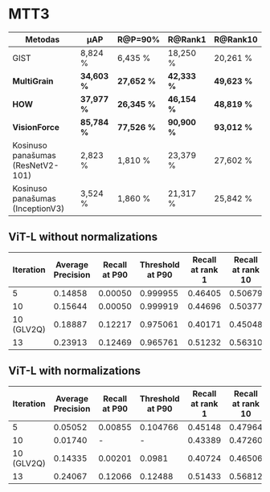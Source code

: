 # MTT3

| **Metodas**                       | **μAP**       | **R@P=90\%**  | **R@Rank1**   | **R@Rank10**  |
|-----------------------------------|---------------|---------------|---------------|---------------|
| GIST                              | 8,824 \%      | 6,435 \%      | 18,250 \%     | 20,261 \%     |
| **MultiGrain**                    | **34,603 \%** | **27,652 \%** | **42,333 \%** | **49,623 \%** |
| **HOW**                           | **37,977 \%** | **26,345 \%** | **46,154 \%** | **48,819 \%** |
| **VisionForce**                   | **85,784 \%** | **77,526 \%** | **90,900 \%** | **93,012 \%** |
| Kosinuso panašumas (ResNetV2-101) | 2,823 \%      | 1,810 \%      | 23,379 \%     | 27,602 \%     |
| Kosinuso panašumas (InceptionV3)  | 3,524 \%      | 1,860 \%      | 21,317 \%     | 25,842 \%     |


## ViT-L without normalizations

| **Iteration** | **Average Precision** | **Recall at P90** | **Threshold at P90** | **Recall at rank 1** | **Recall at rank 10** |
|---------------|-----------------------|-------------------|----------------------|----------------------|-----------------------|
| 5             | 0.14858               | 0.00050           | 0.999955             | 0.46405              | 0.50679               |
| 10            | 0.15644               | 0.00050           | 0.999919             | 0.44696              | 0.50377               |
| 10 (GLV2Q)    | 0.18887               | 0.12217           | 0.975061             | 0.40171              | 0.45048               |
| 13            | 0.23913               | 0.12469           | 0.965761             | 0.51232              | 0.56310               |

## ViT-L with normalizations

| **Iteration** | **Average Precision** | **Recall at P90** | **Threshold at P90** | **Recall at rank 1** | **Recall at rank 10** |
|---------------|-----------------------|-------------------|----------------------|----------------------|-----------------------|
| 5             | 0.05052               | 0.00855           | 0.104766             | 0.45148              | 0.47964               |
| 10            | 0.01740               | -                 | -                    | 0.43389              | 0.47260               |
| 10 (GLV2Q)    | 0.14335               | 0.00201           | 0.0981               | 0.40724              | 0.46506               |
| 13            | 0.24067               | 0.12066           | 0.12488              | 0.51433              | 0.56812               |
